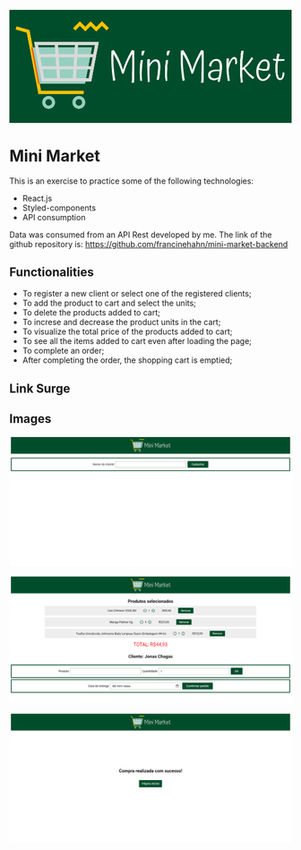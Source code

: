 ![Cover](./mini-market-logo.png)

# Mini Market

This is an exercise to practice some of the following technologies:
* React.js
* Styled-components
* API consumption

Data was consumed from an API Rest developed by me. The link of the github repository is: https://github.com/francinehahn/mini-market-backend

## Functionalities
* To register a new client or select one of the registered clients;
* To add the product to cart and select the units;
* To delete the products added to cart;
* To increse and decrease the product units in the cart;
* To visualize the total price of the products added to cart;
* To see all the items added to cart even after loading the page;
* To complete an order;
* After completing the order, the shopping cart is emptied; 

## Link Surge


## Images
![First image](./print1.png)
<br>

![Second image](./print2.png)
<br>

![Third image](./print3.png)
